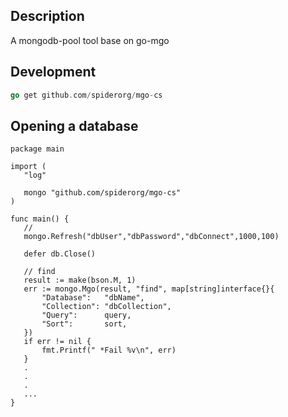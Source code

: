 ## Description
A mongodb-pool tool base on go-mgo
## Development
 ```go
 go get github.com/spiderorg/mgo-cs

 ```
 ## Opening a database

 ```
 package main

import (
	"log"

	mongo "github.com/spiderorg/mgo-cs"
)

func main() {
    //
	mongo.Refresh("dbUser","dbPassword","dbConnect",1000,100)

	defer db.Close()

    // find
    result := make(bson.M, 1)
	err := mongo.Mgo(result, "find", map[string]interface{}{
		"Database":   "dbName",
		"Collection": "dbCollection",
		"Query":      query,
		"Sort":       sort,
	})
	if err != nil {
		fmt.Printf(" *Fail %v\n", err)
	}
    .
    .
    .
	...
}

 ```
